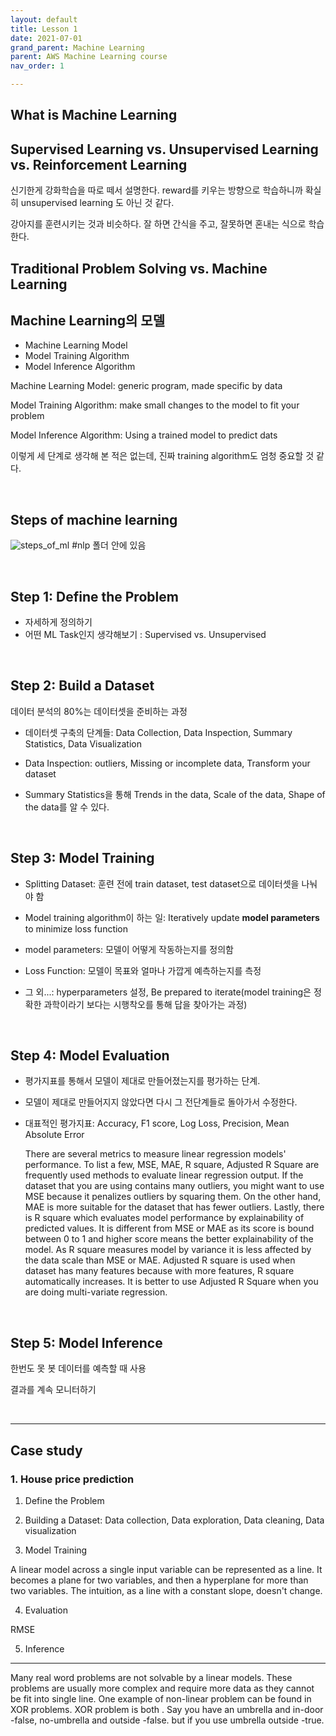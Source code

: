 ```yaml
---
layout: default
title: Lesson 1
date: 2021-07-01
grand_parent: Machine Learning
parent: AWS Machine Learning course
nav_order: 1

---
```






## What is Machine Learning



## Supervised Learning vs. Unsupervised Learning vs. Reinforcement Learning

신기한게 강화학습을 따로 떼서 설명한다. reward를 키우는 방향으로 학습하니까 확실히 unsupervised learning 도 아닌 것 같다.



강아지를 훈련시키는 것과 비슷하다. 잘 하면 간식을 주고, 잘못하면 혼내는 식으로 학습한다. 



## Traditional Problem Solving vs. Machine Learning



## Machine Learning의 모델

* Machine Learning Model
* Model Training Algorithm
* Model Inference Algorithm



Machine Learning Model: generic program, made specific by data

Model Training Algorithm: make small changes to the model to fit your problem

Model Inference Algorithm: Using a trained model to predict dats



이렇게 세 단계로 생각해 본 적은 없는데, 진짜 training algorithm도 엄청 중요할 것 같다. 

<br>

## Steps of machine learning

![steps_of_ml]() #nlp 폴더 안에 있음


<br>

## Step 1: Define the Problem

* 자세하게 정의하기
* 어떤 ML Task인지 생각해보기 : Supervised vs. Unsupervised


<br>

## Step 2: Build a Dataset

데이터 분석의 80%는 데이터셋을 준비하는 과정

* 데이터셋 구축의 단계들: Data Collection, Data Inspection, Summary Statistics, Data Visualization

* Data Inspection: outliers, Missing or incomplete data, Transform your dataset

* Summary Statistics을 통해 Trends in the data, Scale of the data, Shape of the data를 알 수 있다.

  <br>

## Step 3: Model Training

* Splitting Dataset: 훈련 전에 train dataset, test dataset으로 데이터셋을 나눠야 함

* Model training algorithm이 하는 일: Iteratively update **model parameters** to minimize loss function

* model parameters: 모델이 어떻게 작동하는지를 정의함

* Loss Function: 모델이 목표와 얼마나 가깝게 예측하는지를 측정

* 그 외...: hyperparameters 설정, Be prepared to iterate(model training은 정확한 과학이라기 보다는 시행착오를 통해 답을 찾아가는 과정)

<br>

## Step 4: Model Evaluation

* 평가지표를 통해서 모델이 제대로 만들어졌는지를 평가하는 단계.
* 모델이 제대로 만들어지지 않았다면 다시 그 전단계들로 돌아가서 수정한다.

* 대표적인 평가지표: Accuracy, F1 score, Log Loss, Precision, Mean Absolute Error

  There are several metrics to measure linear regression models' performance.  To list a few, MSE, MAE, R square, Adjusted R Square are frequently used methods to evaluate linear regression output. If the dataset that you are using contains many outliers, you might want to use MSE because it penalizes outliers by squaring them. On the other hand, MAE is more suitable for the dataset that has fewer outliers. Lastly, there is R square which evaluates model performance by explainability of predicted values. It is different from MSE or MAE as its score is bound between 0 to 1 and higher score means the better explainability of the model. As R square measures model by variance it is less affected by the data scale than MSE or MAE. Adjusted R square is used when dataset has many features because with more features, R square automatically increases. It is better to use Adjusted R Square when you are doing multi-variate regression.

<br>

## Step 5: Model Inference

한번도 못 봇 데이터를 예측할 때 사용

결과를 계속 모니터하기

<br>

---

## Case study

### 1. House price prediction

1) Define the Problem

2) Building a Dataset: Data collection, Data exploration, Data cleaning, Data visualization

3) Model Training 

A linear model across a single input variable can be represented as a line. It becomes a plane for two variables, and then a hyperplane for more than two variables. The intuition, as a line with a constant slope, doesn't change.

4) Evaluation

RMSE

5) Inference

---

Many real word problems are not solvable by a linear models. These problems are usually more complex and require more data as they cannot be fit into single line. One example of non-linear problem can be found in XOR problems. XOR problem is both . Say you have an umbrella and in-door -false, no-umbrella and outside -false. but if you use umbrella outside -true. 
